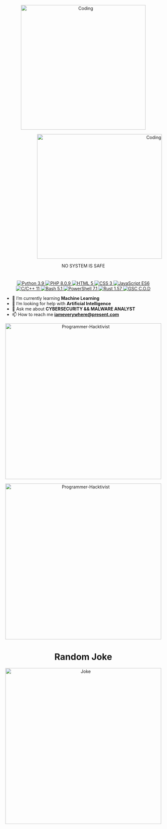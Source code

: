 <p align="center">
  <a href="https://github.com/Programmer-Hacktivist">
            <img align="center" alt="Coding" width="400" src="https://wallpapercave.com/wp/wp4969249.jpg">
    <p  align="right">
    <img align="center" alt="Coding" width="400" src="https://media.tenor.com/rePDfDWO3XoAAAAd/hacking.gif">       
  </a>
</p>

<p align="center">NO SYSTEM IS SAFE</p>

<h1 align="center"> </h1>

<div align="center">
  <a href="https://www.python.org">
    <img src="https://img.shields.io/badge/Python-3.9-blue.svg?logo=python&logoColor=white" alt="Python 3.9">
  </a>
  <a href="https://www.php.net">
    <img src="https://img.shields.io/badge/PHP-8.0.9-777BB4.svg?logo=php&logoColor=white" alt="PHP 8.0.9">
  </a>
  <a href="https://developer.mozilla.org/en-US/docs/Web/HTML">
    <img src="https://img.shields.io/badge/HTML-5-orange.svg?logo=html5&logoColor=white" alt="HTML 5">
  </a>
  <a href="https://developer.mozilla.org/en-US/docs/Web/CSS">
    <img src="https://img.shields.io/badge/CSS-3-blueviolet.svg?logo=css3&logoColor=white" alt="CSS 3">
  </a>
  <a href="https://developer.mozilla.org/en-US/docs/Web/JavaScript">
    <img src="https://img.shields.io/badge/JavaScript-ES6-yellow.svg?logo=javascript&logoColor=white" alt="JavaScript ES6">
  </a>
  <a href="https://en.cppreference.com/w/cpp/11">
    <img src="https://img.shields.io/badge/C%2FC%2B%2B-11-orange.svg" alt="C/C++ 11">
  </a>
  <a href="https://www.gnu.org/software/bash/">
    <img src="https://img.shields.io/badge/Bash-5.1-green.svg?logo=gnu-bash&logoColor=white" alt="Bash 5.1">
  </a>
  <a href="https://docs.microsoft.com/en-us/powershell/">
    <img src="https://img.shields.io/badge/PowerShell-7.1-blueviolet.svg?logo=powershell&logoColor=white" alt="PowerShell 7.1">
  </a>
  <a href="https://www.rust-lang.org/">
    <img src="https://img.shields.io/badge/Rust-1.57-orange.svg?logo=rust&logoColor=white" alt="Rust 1.57">
  </a>
  <a href="https://www.callofduty.com/">
    <img src="https://img.shields.io/badge/GSC-C.O.D-yellowgreen.svg" alt="GSC C.O.D">
  </a>
</div>

- 🌱 I’m currently learning **Machine Learning**
- 🤝 I’m looking for help with **Artificial Intelligence**
- 💬 Ask me about **CYBERSECURITY && MALWARE ANALYST**
- 📫 How to reach me **iameverywhere@present.com**

<p align="center">
    <img width="500" src="https://github-profile-summary-cards.vercel.app/api/cards/profile-details?username=CyberSecurityProfessional-EthicalHacker&theme=monokai" alt="Programmer-Hacktivist">
</p>

<p align="center">
    <img width="500" src="https://github-profile-trophy.vercel.app/?username=CyberSecurityProfessional-EthicalHacker&theme=onedark" alt="Programmer-Hacktivist">
</p>

<h1 align="center">Random Joke</h1>
<p align="center">
    <img width="500" src="https://readme-jokes.vercel.app/api?hideBorder" alt="Joke">
</p>

